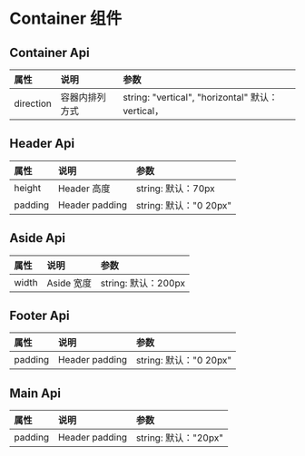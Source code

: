 # Container 组件

<script setup>
  import demo from "./demo.vue"
  import preView from "@/components/preview/preview.vue"
</script>
<demo />
<pre-view compName="container" vueFName="demo" />

## Container Api

| 属性      | 说明           | 参数                                              |
| :-------- | :------------- | :------------------------------------------------ |
| direction | 容器内排列方式 | string: "vertical", "horizontal" 默认：vertical， |

## Header Api

| 属性    | 说明           | 参数                   |
| :------ | :------------- | :--------------------- |
| height  | Header 高度    | string: 默认：70px     |
| padding | Header padding | string: 默认："0 20px" |

## Aside Api

| 属性  | 说明       | 参数                |
| :---- | :--------- | :------------------ |
| width | Aside 宽度 | string: 默认：200px |

## Footer Api

| 属性    | 说明           | 参数                   |
| :------ | :------------- | :--------------------- |
| padding | Header padding | string: 默认："0 20px" |

## Main Api

| 属性    | 说明           | 参数                 |
| :------ | :------------- | :------------------- |
| padding | Header padding | string: 默认："20px" |
